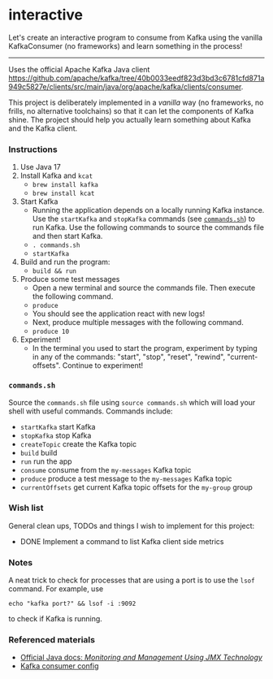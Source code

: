# interactive

Let's create an interactive program to consume from Kafka using the vanilla KafkaConsumer (no frameworks) and learn 
something in the process!

---

Uses the official Apache Kafka Java client <https://github.com/apache/kafka/tree/40b0033eedf823d3bd3c6781cfd871a949c5827e/clients/src/main/java/org/apache/kafka/clients/consumer>.

This project is deliberately implemented in a *vanilla* way (no frameworks, no frills, no alternative toolchains) so
that it can let the components of Kafka shine. The project should help you actually learn something about Kafka and the
Kafka client.

### Instructions

1. Use Java 17
2. Install Kafka and `kcat`
   * `brew install kafka`
   * `brew install kcat`
3. Start Kafka
   * Running the application depends on a locally running Kafka instance. Use the `startKafka` and 
     `stopKafka` commands (see [`commands.sh`](#commandssh)) to run Kafka. Use the following commands to source the
     commands file and then start Kafka.
   * `. commands.sh`
   * `startKafka`
4. Build and run the program:
   * `build && run`
5. Produce some test messages
   * Open a new terminal and source the commands file. Then execute the following command.
   * `produce`
   * You should see the application react with new logs!
   * Next, produce multiple messages with the following command.
   * `produce 10`
6. Experiment!
   * In the terminal you used to start the program, experiment by typing in any of the commands: "start", "stop",
     "reset", "rewind", "current-offsets". Continue to experiment!

### `commands.sh`

Source the `commands.sh` file using `source commands.sh` which will load your shell with useful 
commands. Commands include:

  * `startKafka` start Kafka
  * `stopKafka` stop Kafka
  * `createTopic` create the Kafka topic
  * `build` build
  * `run` run the app
  * `consume` consume from the `my-messages` Kafka topic
  * `produce` produce a test message to the `my-messages` Kafka topic 
  * `currentOffsets` get current Kafka topic offsets for the `my-group` group 

### Wish list

General clean ups, TODOs and things I wish to implement for this project:

  * DONE Implement a command to list Kafka client side metrics  

### Notes

A neat trick to check for processes that are using a port is to use the `lsof` command. For example, use

```echo "kafka port?" && lsof -i :9092```

to check if Kafka is running. 

### Referenced materials

* [Official Java docs: *Monitoring and Management Using JMX Technology*](https://docs.oracle.com/en/java/javase/11/management/monitoring-and-management-using-jmx-technology.html)
* [Kafka consumer config](https://kafka.apache.org/documentation.html#consumerconfigs)
